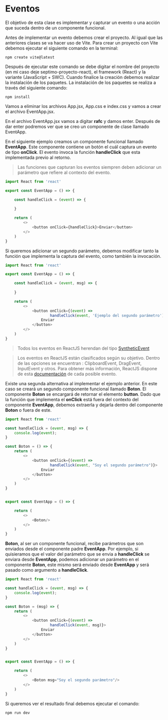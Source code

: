 # Eventos

El objetivo de esta clase es implementar y capturar un evento o una acción que suceda dentro de un componente funcional. 

Antes de implementar un evento debemos crear el proyecto. Al igual que las anteriores clases se va hacer uso de Vite. Para crear un proyecto con Vite debemos ejecutar el siguiente comando en la terminal:

```
npm create vite@latest
```

Después de ejecutar este comando se debe digitar el nombre del proyecto (en mi caso deje septimo-proyecto-react), el framework (React) y la variante (JavaScript + SWC). Cuando finalice la creación debemos realizar la instalación de los paquetes. La instalación de los paquetes se realiza a través del siguiente comando:

```
npm install
```

Vamos a eliminar los archivos App.jsx, App.css e index.css y vamos a crear el archivo EventApp.jsx. 

En el archivo EventApp.jsx vamos a digitar **rafc** y damos enter. Después de dar enter podremos ver que se creo un componente de clase llamado EventApp.

En el siguiente ejemplo creamos un componente funcional llamado **EventApp**. Este componente contiene un botón el cuál captura un evento de tipo **onClick**. El evento invoca la función **handleClick** que esta implementada previo al retorno. 

> Las funciones que capturan los eventos siempren deben adicionar un parámetro que refiere al contexto del evento. 

```javascript
import React from 'react'

export const EventApp = () => {

    const handleClick = (event) => {
        
    }

    return (
        <>
            <button onClick={handleClick}>Enviar</button>
        </>
    )
}
```

Si queremos adicionar un segundo parámetro, debemos modificar tanto la función que implementa la captura del evento, como también la invocación. 

```javascript
import React from 'react'

export const EventApp = () => {

    const handleClick = (event, msg) => {
        
    }

    return (
        <>
            <button onClick={(event) => 
                    handleClick(event, 'Ejemplo del segundo parámetro')}>
                Enviar
            </button>
        </>
    )
}
```

> Todos los eventos en ReactJS herendan del tipo [SyntheticEvent](https://legacy.reactjs.org/docs/events.html)

> Los eventos en ReactJS están clasificados según su objetivo. Dentro de las opciones se encuentran : ClipboardEvent, DragEvent, InputEvent y otros. Para obtener más información, ReactJS dispone de esta [documentación](https://react.dev/reference/react-dom/components/common) de cada posible evento. 

Existe una segunda alternativa al implementar el ejemplo anterior. En este caso se creará 
un segundo componente funcional llamado **Boton**. El componente **Boton** se encargará
de retornar el elemento **button**. Dado que la función que implementa el **onClick** está
fuera del contexto del componente **EventApp**, debemos extraerla y dejarla dentro del
componente **Boton** o fuera de este.   

```javascript
import React from 'react'

const handleClick = (event, msg) => {
    console.log(event);
}

const Boton = () => {
    return (
        <>
            <button onClick={(event) => 
                    handleClick(event, "Soy el segundo parámetro")}>
                Enviar
            </button>
        </>
    )
}


export const EventApp = () => {

    return (
        <>
            <Boton/>
        </>
    )
}

```

**Boton**, al ser un componente funcional, recibe parámetros que son enviados desde
el componente padre **EventApp**. Por ejemplo, si quisieramos que el valor del parámetro
que se envia a **handleClick** se enviara desde **EventApp**, podemos adicionar un
parámetro en el componente **Boton**, este mismo será enviado desde **EventApp** y
será pasado como argumento a **handleClick**. 

```javascript
import React from 'react'

const handleClick = (event, msg) => {
    console.log(event);
}

const Boton = (msg) => {
    return (
        <>
            <button onClick={(event) => 
                    handleClick(event, msg)}>
                Enviar
            </button>
        </>
    )
}


export const EventApp = () => {

    return (
        <>
            <Boton msg="Soy el segundo parámetro"/>
        </>
    )
}

```

Si queremos ver el resultado final debemos ejecutar el comando:

```
npm run dev
```
